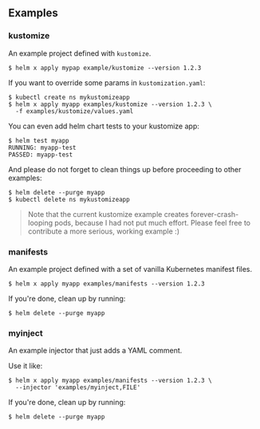 ## Examples

### kustomize

An example project defined with `kustomize`.

```
$ helm x apply mypap example/kustomize --version 1.2.3
```

If you want to override some params in `kustomization.yaml`:

```
$ kubectl create ns mykustomizeapp
$ helm x apply myapp examples/kustomize --version 1.2.3 \
  -f examples/kustomize/values.yaml
```

You can even add helm chart tests to your kustomize app:

```
$ helm test myapp
RUNNING: myapp-test
PASSED: myapp-test
```

And please do not forget to clean things up before proceeding to other examples:

```
$ helm delete --purge myapp
$ kubectl delete ns mykustomizeapp
```

> Note that the current kustomize example creates forever-crash-looping pods, because I had not put much effort.
> Please feel free to contribute a more serious, working example :)

### manifests

An example project defined with a set of vanilla Kubernetes manifest files.

```
$ helm x apply myapp examples/manifests --version 1.2.3
```

If you're done, clean up by running:

```
$ helm delete --purge myapp
```

### myinject

An example injector that just adds a YAML comment.

Use it like:

```
$ helm x apply myapp examples/manifests --version 1.2.3 \
  --injector 'examples/myinject,FILE'
```

If you're done, clean up by running:

```
$ helm delete --purge myapp
```
